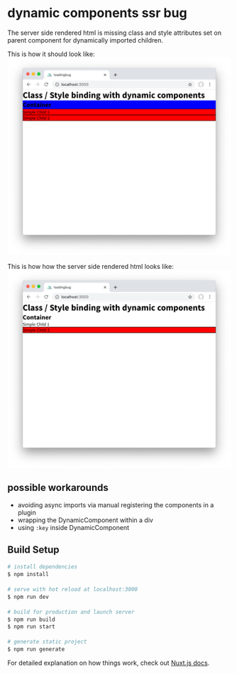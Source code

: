 # dynamic components ssr bug

The server side rendered html is missing class and style attributes set on parent
component for dynamically imported children.

This is how it should look like: ![correct](./static/correct.png)

This is how how the server side rendered html looks like: ![ssr](./static/ssr.png)

## possible workarounds

- avoiding async imports via manual registering the components in a plugin
- wrapping the DynamicComponent within a div
- using `:key` inside DynamicComponent

## Build Setup

```bash
# install dependencies
$ npm install

# serve with hot reload at localhost:3000
$ npm run dev

# build for production and launch server
$ npm run build
$ npm run start

# generate static project
$ npm run generate
```

For detailed explanation on how things work, check out [Nuxt.js docs](https://nuxtjs.org).
